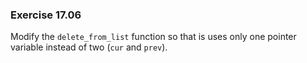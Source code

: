 ### Exercise 17.06

Modify the `delete_from_list` function so that is uses only one pointer variable
instead of two (`cur` and `prev`).
